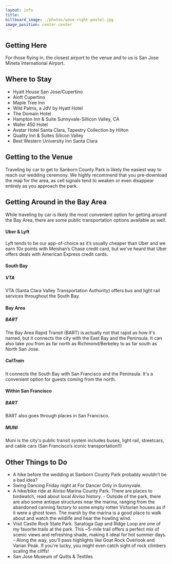 ```yaml
---
layout: info
title: 
billboard_image: ./photos/wave-right-pastel.jpg
image_position: center center
---
```


## Getting Here
For those flying in, the closest airport to the venue and to us is San Jose Mineta International Airport.

## Where to Stay
- Hyatt House San Jose/Cupertino<br>
- Aloft Cupertino<br>
- Maple Tree Inn<br>
- Wild Palms, a JdV by Hyatt Hotel<br>
- The Domain Hotel<br>
- Hampton Inn & Suite Sunnyvale-Sillicon Valley, CA<br>
- Wafer 450 Hotel<br>
- Avatar Hotel Santa Clara, Tapestry Collection by Hilton<br>
- Quality Inn & Suites Silicon Valley<br>
- Best Western University Inn Santa Clara<br>

## Getting to the Venue
Traveling by car to get to Sanborn County Park is likely the easiest way to reach our wedding ceremony. We highly recommend that you pre-download the map for the area, as cell signals tend to weaken or even disappear entirely as you approach the park.

## Getting Around in the Bay Area
While traveling by car is likely the most convenient option for getting around the Bay Area, there are some public transportation options available as well.
#### Uber & Lyft
Lyft tends to be our app-of-choice as it’s usually cheaper than Uber and we earn 10x points with Meishan’s Chase credit card, but we've heard that Uber offers deals with American Express credit cards.
#### South Bay
##### VTA
VTA (Santa Clara Valley Transportation Authority) offers bus and light rail services throughout the South Bay.
#### Bay Area
##### BART
The Bay Area Rapid Transit (BART) is actually not that rapid as how it's named, but it connects the city with the East Bay and the Peninsula. It can also take you from as far north as Richmond/Berkeley to as far south as North San Jose.
##### CalTrain
It connects the South Bay with San Francisco and the Peninsula. It's a convenient option for guests coming from the north.
#### Within San Francisco
##### BART
BART also goes through places in San Francisco.
##### MUNI
Muni is the city's public transit system includes buses, light rail, streetcars, and cable cars (San Francisco’s iconic transportation!!)
## Other Things to Do
- A hike before the wedding at Sanborn County Park probably wouldn’t be a bad idea?  
- Swing Dancing Friday night at For Dancer Only in Sunnyvale.  
- A hike/bike ride at Alviso Marina County Park. There are places to birdwatch, read about local Alviso history. - Outside of the park, there are also some antique structures near the marina, ranging from the abandoned canning factory to some empty rotten Victorian houses as if it were a ghost town. The marsh by the marina is a good place to walk about and watch the wildlife and hear the howling wind.  
- Visit Castle Rock State Park. Saratoga Gap and Ridge Loop are one of my favorite trails at the park. This ~5-mile trail offers a perfect mix of scenic views and refreshing shade, making it ideal for hot summer days. - Along the way, you'll pass highlights like Goat Rock Overlook and Varian Peak. If you're lucky, you might even catch sight of rock climbers scaling the cliffs!  
- San Jose Museum of Quilts & Textiles  
